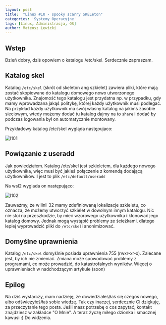 ```yaml
---
layout: post
title:  "Linux #10 - spooky scarry SKELeton"
categories: 'Systemy Operacyjne'
tags: [Linux, Administracja, OS]
author: Mateusz Lewicki
---
```

## Wstęp

Dzień dobry, dziś opowiem o katalogu /etc/skel.
Serdecznie zapraszam.

## Katalog skel

Katalog `/etc/skel` (skrót od skeleton ang szkielet) zawiera pliki, które mają zostać skopiowane do katalogu domowego nowo utworzonego użytkownika. Znajomość tego katalogu jest przydatna np. w przypadku, gdy mamy wprowadzana jakąś politykę, której każdy użytkownik musi podlegać. Na przykład każdy użytkownik ma swój własny katalog na jakimś zasobie sieciowym, wtedy możemy dodać tu katalog dajmy na to `share` i dodać by podczas logowania był on automatycznie montowany.

Przykładowy katalog /etc/skel wygląda następujaco:

![l101](https://mateuszlewicki.pl/assets/images/l10/l101.png)

## Powiązanie z useradd

Jak powiedziałem. Katalog /etc/skel jest szkieletem, dla każdego nowego użytkownika, więc musi być jakieś połączenie z komendą dodającą użytkowników. I jest to plik `/etc/default/useradd` 

Na wsl2 wyglada on następująco:

![l102](https://mateuszlewicki.pl/assets/images/l10/l102.png)

Zauważmy, że w linii 32 mamy zdefiniowaną lokalizacje szkieletu, co oznacza, że możemy utworzyć szkielet w dowolnym innym katalogu. Nic nie stoi na przeszkodzie, by mieć wzorowego użytkownika i klonować jego katalog domowy. Jednak mogą wystąpić problemy ze ścieżkami, dlatego lepiej wyprowadzić pliki do `/etc/skel`i anonimizować.

## Domyślne uprawnienia

Katalog `/etc/skel` domyślnie posiada uprawnienia 755 (rwxr-xr-x). Zalecane jest, by ich nie zmieniać. Zmiana może spowodować problemy z programami, co może prowadzić, do katastrofalnych wyników. Więcej o uprawnieniach w nadchodzącym artykule (soon)

## Epilog

Na dziś wystarczy, mam nadzieję, że dowiedziałeś/łaś się czegoś nowego, albo odświeżyłeś/łaś sobie wiedzę.
Tak czy inaczej, serdecznie Ci dziękuję, za przeczytanie tego posta.
Jeśli masz potrzebę o cos zapytać, kontakt znajdziesz w zakładce "O Mnie".
A teraz życzę miłego dzionka i smacznej kawusi :)
Do widzenia.
